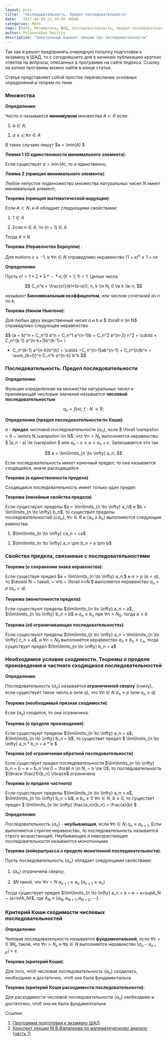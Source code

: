 ```yaml
---
layout: post
title:  "Последовательность. Предел последовательности"
date:   2017-04-05 21:30:00 +0800
categories: Math
tags: [Math, Математика, ШАД, последовательность, предел последовательности]
author: Polkovnikov Dmitriy
description: "Электронный вариант лекции про последовательности"
---
```


Так как я решил предпринять очередную попытку подготовки к экзамену в ШАД,
то с сегодняшнего дня я начинаю публикацию кратких ответов на вопросы, описанных в программе на сайте яндекса.
Ссылку на копию прогаммы можно найти в конце статьи.

Статья представляет собой простое перечисление основных определений и теорем по теме

### Множества
<script type="text/x-mathjax-config"> MathJax.Hub.Config({tex2jax: {inlineMath: [['$','$'], ['\\(','\\)']]}}); </script>
<script type="text/javascript" async src="https://cdn.mathjax.org/mathjax/latest/MathJax.js?config=TeX-AMS_CHTML"> </script>


**Определение**:

Число $a$ называется **минимумом** множества $A \subset R$ если:

1) $a \in A$;

2) $a \le x; \forall x \in A$

В таких случаях пишут $a = \min(A) $

**Лемма 1 (О единственности минимального элемента)**:

Если существует $a=\min(A)$, то $a$ единственно;

**Лемма 2 (принцип минимального элемента)**:

Любое непустое подмножество множества натуральных чисел $N$ имеет минимальный элемент;

**Теорема (принцип математической индукции)**:

Если $A \subset N$, и $A$ обладает следующими свойствами:

1) $1 \in A$

2) Если $n \in A$, то $(n+1) \in A$

Тогда $A \equiv N$

**Теорема (Неравенство Бернулли)** :

Для любого $x \ge -1$, и $\forall n \in N$ справедливо неравенство $(1+x)^n \ge 1+nx$

**Определение**:

Пусть $n! = 1 * 2 * 3 * \cdots * n;   0! = 1;   1! = 1$. Целые числа

$$
C_n^k = \frac{n!}{k!*(k-n)!};   n, k \in N;   0 \le k \le n;
$$

называют **Биноминальным коэффицентом**, или числом сочетаний из $n$ по $k$;

**Теорема (бином Ньютона)**:

Для любых двух вещественный чисел $a$ и $b$ и $ \forall n \in N$ справедливо следующее неравенство

$$
(a + b)^n = C_n^0 a^n + C_n^1 a^{n-1}b + C_n^2 a^{n-2} n^2 + \cdots + C_n^{k-1} a^{n-k+1}b^{k-1}+ \\
+ C_n^{k-1} a^{n-k}b^{k} + \cdots +C_n^{n-1}ab^{n-1} + C_n^{n}b^n = \sum_{k=0}^n C_n^k a^{n-k} b^k
$$

### Последовательность. Предел последовательности

**Определение**:

Функция определенная на множестве натуральных чисел и принимающая числовые значения называется **числовой последовательностью**

$$
a_n = f(n);~ f:N \to R;
$$

**Определение (предел последовательности по Коши)**:

$a$ - **предел** числовой последовательности $\lbrace a_n\rbrace$,
если $ \forall \varepsilon > 0 ~ \exists N_\varepsilon \in N$, что $\forall n > N_\varepsilon$ выполняется неравенство
$ |a_n - a| \le \varepsilon $ или $a_n - \varepsilon \le a \le a_n + \varepsilon$. Записывается это так:

$$
a = \lim\limits_{n \to \infty} a_n;
$$

Если последовательность имеет конечный предел, то она называется сходящейся, иначе расходящейся

**Теорема (о единственности предела)**

Сходящаяся последовательность имеет только один предел

**Теорема (линейные свойства предела)**

Если существуют пределы $a = \lim\limits_{n \to \infty} a_n$ и
 $b = \lim\limits_{n \to \infty} b_n$, то существют пределы последовательностей $\lbrace ca_n\rbrace,~ \forall c \in R$ и $\lbrace a_n \pm b_n\rbrace$
 выполняются следующие равенства:

1) $\lim\limits_{n \to \infty} ca_n = ca$

2) $\lim\limits_{n \to \infty} a_n \pm b_n = a \pm b$

### Свойства предела, связанные с последовательностями

**Теорема (о сохранении знака неравенства)**:

Если существуе предел $a = \lim\limits_{n \to \infty} a_n;$ и
$a>p~(a<q)$, то $\exists N ~ такой, ~ что ~ \forall n>N $ выполяется неравенство $a_n>p~(a_n<q)$


**Теорема (монотонности предела)**:

Если существуют пределы $\lim\limits_{n \to \infty} a_n = a$,
$\lim\limits_{n \to \infty} b_n = b$ и $a_n \le b_n$ при $\forall n > N_0$, тогда $a \le b$

**Теорема (об ограничивающих последовательностях)**:

Если существуют пределы
$\lim\limits_{n \to \infty} a_n = \lim\limits_{n \to \infty} c_n = a$, и $\forall n>N_0$
выполняется неравенство $a_n \le b_n \le c_n$, тогда существует предел $\lim\limits_{n \to \infty} b_n = a$

### Необходимое условие сходимости. Теоремы о пределе произведения и частного сходящихся последовательностей

**Определение**:

Последовательность $\lbrace a_n\rbrace$ называется **ограниченной сверху** (снизу), если существует такое число
$p$ (или $q$), что $\forall n \in N~a_n \le p~(или~a_n \ge q)$

**Теорема (необходимый признак сходимости)**:

Если $\lbrace a_n\rbrace$ сходится, то она ограничена.

**Теорема (о пределе произведения)**:

Если существуют пределы $\lim\limits_{n \to \infty} a_n = a$,
$\lim\limits_{n \to \infty} b_n = b$,  то существет предел
$ \lim\limits_{n \to \infty} a_n * b_n = a * b $

**Теорема (об ограничении обратной последовательности)**

Если существует предел последовательности
$\lim\limits_{n \to \infty} b_n = b ~ и ~ b_n \ne 0 ~ \forall n \in N, ~ b \ne 0$, то последовательность $\lbrace \frac{1}{b_n} \rbrace$ ограничена

**Теорема (о пределе частного)**

Если существуют пределы $\lim\limits_{n \to \infty} a_n = a$,
$\lim\limits_{n \to \infty} b_n = b$, и $b_n \ne 0 ~ \forall n \in N, ~ b \ne 0$,
то существет предел $ \lim\limits_{n \to \infty} \frac{a_n}{b_n} = \frac{a}{b} $

**Определение**:

Последовательность $\lbrace a_n \rbrace$ - **неубывающая**, если $\forall n \in N; a_n \le a_{n+1}$.
Если выполняется строгое неравенство, то последовательность называется строго возрастающей.
Неубывающие и невозрастающие последовательности называются монотонными

**Теорема (вейерштрасса о пределе монотонной последовательности)**:

Пусть последовательность $\lbrace a_n \rbrace$ обладает следующими свойствами:

1) $\lbrace a_n \rbrace$ ограничена сверху;

2) $\exists N$ такой, что $\forall n>N ~ a_{n+1} \ge a_n ~ (a_{n+1} \le a_n)$

Тогда существует предел $\lim\limits_{n \to \infty} a_n = a ~ и ~ a=supA_N ~ (a=infA_N)$,
где $A_N \equiv \lbrace a_N, a_{N+1}, a_{N+2}, \cdots \rbrace$.

### Критерий Коши сходимости числовых последовательностей

**Определение**:

Чиловая последовательность называется **фундаментальной**, если
$\forall \varepsilon > 0 ~ \exists N_\varepsilon$ такой,
что $\forall n > N_\varepsilon ~ и ~ \forall p \in N$ выполняется неравенство $|a_n-a_{n+p}|<\varepsilon$.

**Теорема (критерий Коши)**:

Для того, чтоб числовая последовательность $\lbrace a_n \rbrace$ сходилась,
необходимо и достаточно, чтоб она была фундаментальна

**Теорема (критерий Коши расходимости последовательности)**:

Для расходимости числовой последовательности $\lbrace a_n \rbrace$
необходимо и достаточно, чтоб она не была фундаментальна

Ссылки:

1. [Программа подготовки к экзамену ШАД](/files/shad_programm.pdf)
1. [Конспект лекции М.В.Фалалеева по математическому анализу (часть 1)](/files/lekz-1.pdf)